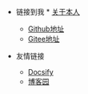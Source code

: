 <!-- 导航栏配置文件 navbar.md -->

* 链接到我  * [关于本人](https://xinhua-zhu.github.io/My-Docs) 
  * [Github地址](https://github.com/XinHua-Zhu)
  * [Gitee地址](https://gitee.com/zhuxinhua)


* 友情链接
  * [Docsify](https://docsify.js.org/#/)
  * [博客园](https://www.cnblogs.com/)
  
